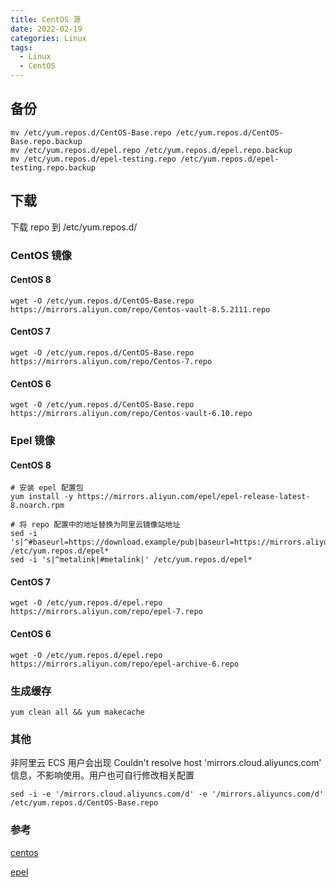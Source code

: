 ```yaml
---
title: CentOS 源
date: 2022-02-19
categories: Linux
tags:
  - Linux
  - CentOS
---
```


## 备份

```shell
mv /etc/yum.repos.d/CentOS-Base.repo /etc/yum.repos.d/CentOS-Base.repo.backup
mv /etc/yum.repos.d/epel.repo /etc/yum.repos.d/epel.repo.backup
mv /etc/yum.repos.d/epel-testing.repo /etc/yum.repos.d/epel-testing.repo.backup
```

## 下载

下载 repo 到 /etc/yum.repos.d/

### CentOS  镜像

#### **CentOS 8**

```shell
wget -O /etc/yum.repos.d/CentOS-Base.repo https://mirrors.aliyun.com/repo/Centos-vault-8.5.2111.repo
```

#### **CentOS 7**

```shell
wget -O /etc/yum.repos.d/CentOS-Base.repo https://mirrors.aliyun.com/repo/Centos-7.repo
```

#### CentOS 6

```shell
wget -O /etc/yum.repos.d/CentOS-Base.repo https://mirrors.aliyun.com/repo/Centos-vault-6.10.repo
```

### Epel 镜像

#### **CentOS 8**

```shell
# 安装 epel 配置包
yum install -y https://mirrors.aliyun.com/epel/epel-release-latest-8.noarch.rpm

# 将 repo 配置中的地址替换为阿里云镜像站地址
sed -i 's|^#baseurl=https://download.example/pub|baseurl=https://mirrors.aliyun.com|' /etc/yum.repos.d/epel*
sed -i 's|^metalink|#metalink|' /etc/yum.repos.d/epel*
```

#### **CentOS 7**

```shell
wget -O /etc/yum.repos.d/epel.repo https://mirrors.aliyun.com/repo/epel-7.repo
```

#### CentOS 6

```shell
wget -O /etc/yum.repos.d/epel.repo https://mirrors.aliyun.com/repo/epel-archive-6.repo
```

### 生成缓存

```shell
yum clean all && yum makecache
```

### 其他

非阿里云 ECS 用户会出现 Couldn't resolve host 'mirrors.cloud.aliyuncs.com' 信息，不影响使用。用户也可自行修改相关配置

```shell
sed -i -e '/mirrors.cloud.aliyuncs.com/d' -e '/mirrors.aliyuncs.com/d' /etc/yum.repos.d/CentOS-Base.repo
```

### 参考

[centos](https://developer.aliyun.com/mirror/centos)

[epel](https://developer.aliyun.com/mirror/epel)

